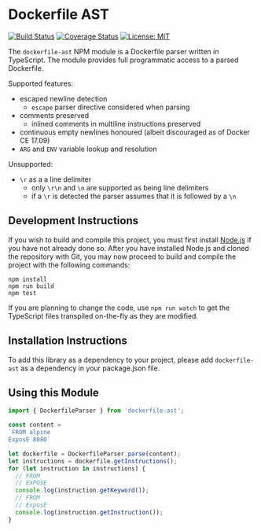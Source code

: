 # Dockerfile AST

[![Build Status](https://travis-ci.org/rcjsuen/dockerfile-ast.svg?branch=master)](https://travis-ci.org/rcjsuen/dockerfile-ast) [![Coverage Status](https://coveralls.io/repos/github/rcjsuen/dockerfile-ast/badge.svg?branch=master)](https://coveralls.io/github/rcjsuen/dockerfile-ast?branch=master) [![License: MIT](https://img.shields.io/badge/License-MIT-yellow.svg)](https://opensource.org/licenses/MIT)

The `dockerfile-ast` NPM module is a Dockerfile parser written in TypeScript.
The module provides full programmatic access to a parsed Dockerfile.

Supported features:
- escaped newline detection
  - `escape` parser directive considered when parsing
- comments preserved
  - inlined comments in multiline instructions preserved
- continuous empty newlines honoured (albeit discouraged as of Docker CE 17.09)
- `ARG` and `ENV` variable lookup and resolution

Unsupported:
- `\r` as a a line delimiter
  - only `\r\n` and `\n` are supported as being line delimiters
  - if a `\r` is detected the parser assumes that it is followed by a `\n`

## Development Instructions

If you wish to build and compile this project, you must first install [Node.js](https://nodejs.org/en/download/) if you have not already done so.
After you have installed Node.js and cloned the repository with Git, you may now proceed to build and compile the project with the following commands:

```
npm install
npm run build
npm test
```

If you are planning to change the code, use `npm run watch` to get the
TypeScript files transpiled on-the-fly as they are modified.

## Installation Instructions

To add this library as a dependency to your project, please add `dockerfile-ast` as a dependency in your package.json file.

## Using this Module

```TypeScript
import { DockerfileParser } from 'dockerfile-ast';

const content =
`FROM alpine
ExposE 8080`

let dockerfile = DockerfileParser.parse(content);
let instructions = dockerfile.getInstructions();
for (let instruction in instructions) {
  // FROM
  // EXPOSE
  console.log(instruction.getKeyword());
  // FROM
  // ExposE
  console.log(instruction.getInstruction());
}
```
